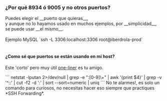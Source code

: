 ### ¿Por qué __8934__ ó __9005__ y no otros puertos?

<div>
Puedes elegir el __puerto que quieras__, <br>
y aunque no lo hayamos usado en muchos ejemplos, por __simplicidad__, se puede usar __el mismo__.<br><br>
Ejemplo MySQL `ssh -L 3306:localhost:3306 root@iberdrola-prod`<br><br>
</div> <!-- .element: class="fragment fade-left" -->

#### ¿Como sé que puertos se están usando en mi host? <!-- .element: class="fragment fade-right" -->
<div>
<p>Este 'corto' pero muy útil <a href="https://en.wikipedia.org/wiki/One-liner_program">one-liner</a> es tu amigo.</p>
```
netstat -lputan 2>/dev/null | grep -e ":[0-9]\+" | awk '{print $4}' | grep -v '^::' | cut -f2 -d ':' | sort --sort=numeric | uniq
```
No te alarmes!, es solo un comando para curiosos, no necesitas hacer eso siempre que practiques *SSH Forwarding*.
</div> <!-- .element: class="fragment fade-right" -->
